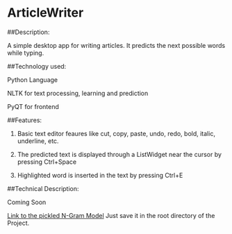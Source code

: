 # ArticleWriter

##Description:

A simple desktop app for writing articles. It predicts the next possible words while typing.

##Technology used:

Python Language

NLTK for text processing, learning and prediction

PyQT for frontend

##Features:

1. Basic text editor feaures like cut, copy, paste, undo, redo, bold, italic, underline, etc.

2. The predicted text is displayed through a ListWidget near the cursor by pressing Ctrl+Space

3. Highlighted word is inserted in the text by pressing Ctrl+E


##Technical Description:

Coming Soon

[Link to the pickled N-Gram Model](https://drive.google.com/open?id=0Bya1UTw2jl9uR1VwVm54REQ4OEE)
Just save it in the root directory of the Project.
